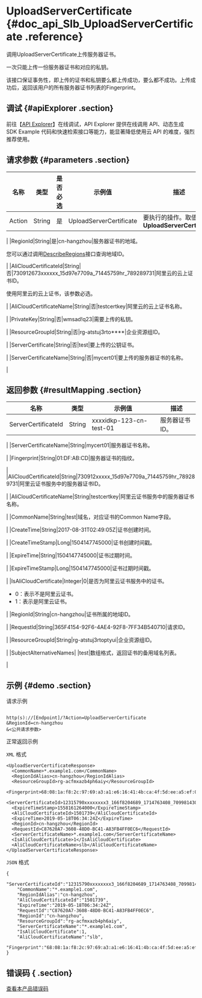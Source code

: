 # UploadServerCertificate {#doc_api_Slb_UploadServerCertificate .reference}

调用UploadServerCertificate上传服务器证书。

一次只能上传一份服务器证书和对应的私钥。

该接口保证事务性，即上传的证书和私钥要么都上传成功，要么都不成功。上传成功后，返回该用户的所有服务器证书列表的Fingerprint。

## 调试 {#apiExplorer .section}

前往【[API Explorer](https://api.aliyun.com/#product=Slb&api=UploadServerCertificate)】在线调试，API Explorer 提供在线调用 API、动态生成 SDK Example 代码和快速检索接口等能力，能显著降低使用云 API 的难度，强烈推荐使用。

## 请求参数 {#parameters .section}

|名称|类型|是否必选|示例值|描述|
|--|--|----|---|--|
|Action|String|是|UploadServerCertificate|要执行的操作。取值：**UploadServerCertificate**

 |
|RegionId|String|是|cn-hangzhou|服务器证书的地域。

 您可以通过调用[DescribeRegions](~~27584~~)接口查询地域ID。

 |
|AliCloudCertificateId|String|否|730912673xxxxxx\_15d97e7709a\_71445759hr\_789289731|阿里云的云上证书ID。

 使用阿里云的云上证书，该参数必选。

 |
|AliCloudCertificateName|String|否|testcertkey|阿里云的云上证书名称。

 |
|PrivateKey|String|否|wmsad!q23|需要上传的私钥。

 |
|ResourceGroupId|String|否|rg-atstuj3rto\*\*\*\*|企业资源组ID。

 |
|ServerCertificate|String|否|test|要上传的公钥证书。

 |
|ServerCertificateName|String|否|mycert01|要上传的服务器证书的名称。

 |

## 返回参数 {#resultMapping .section}

|名称|类型|示例值|描述|
|--|--|---|--|
|ServerCertificateId|String|xxxxidkp-123-cn-test-01|服务器证书ID。

 |
|ServerCertificateName|String|mycert01|服务器证书名称。

 |
|Fingerprint|String|01:DF:AB:CD|服务器证书的指纹。

 |
|AliCloudCertificateId|String|730912xxxxx\_15d97e7709a\_71445759hr\_789289731|阿里云证书服务中的服务器证书ID。

 |
|AliCloudCertificateName|String|testcertkey|阿里云证书服务中的服务器证书名称。

 |
|CommonName|String|test|域名，对应证书的Common Name字段。

 |
|CreateTime|String|2017-08-31T02:49:05Z|证书创建时间。

 |
|CreateTimeStamp|Long|1504147745000|证书创建时间戳。

 |
|ExpireTime|String|1504147745000|证书过期时间。

 |
|ExpireTimeStamp|Long|1504147745000|证书过期时间戳。

 |
|IsAliCloudCertificate|Integer|0|是否为阿里云证书服务中的证书。

 -   0：表示不是阿里云证书。
-   1：表示是阿里云证书。

 |
|RegionId|String|cn-hangzhou|证书所属的地域ID。

 |
|RequestId|String|365F4154-92F6-4AE4-92F8-7FF34B540710|请求ID。

 |
|ResourceGroupId|String|rg-atstuj3rtoptyui|企业资源组ID。

 |
|SubjectAlternativeNames| |test|数组格式，返回证书的备用域名列表。

 |

## 示例 {#demo .section}

请求示例

``` {#request_demo}

http(s)://[Endpoint]/?Action=UploadServerCertificate
&RegionId=cn-hangzhou
&<公共请求参数>

```

正常返回示例

`XML` 格式

``` {#xml_return_success_demo}
<UploadServerCertificateResponse>
  <CommonName>*.example1.com</CommonName>
  <RegionIdAlias>cn-hangzhou</RegionIdAlias>
  <ResourceGroupId>rg-acfmxazb4ph6aiy</ResourceGroupId>
  <Fingerprint>68:08:1a:f8:2c:97:69:a3:a1:e6:16:41:4b:ca:4f:5d:ee:a5:ef:0d</Fingerprint>
  <ServerCertificateId>12315790xxxxxxxx3_166f8204689_1714763408_709981430</ServerCertificateId>
  <ExpireTimeStamp>1558161264000</ExpireTimeStamp>
  <AliCloudCertificateId>1501739</AliCloudCertificateId>
  <ExpireTime>2019-05-18T06:34:24Z</ExpireTime>
  <RegionId>cn-hangzhou</RegionId>
  <RequestId>C87620A7-3608-48D0-BC41-A83FB4FF0EC6</RequestId>
  <ServerCertificateName>*.example1.com</ServerCertificateName>
  <IsAliCloudCertificate>1</IsAliCloudCertificate>
  <AliCloudCertificateName>slb</AliCloudCertificateName>
</UploadServerCertificateResponse>

```

`JSON` 格式

``` {#json_return_success_demo}
{
	"ServerCertificateId":"12315790xxxxxxxx3_166f8204689_1714763408_70998143",
	"CommonName":"*.example1.com",
	"RegionIdAlias":"cn-hangzhou",
	"AliCloudCertificateId":"1501739",
	"ExpireTime":"2019-05-18T06:34:24Z",
	"RequestId":"C87620A7-3608-48D0-BC41-A83FB4FF0EC6",
	"RegionId":"cn-hangzhou",
	"ResourceGroupId":"rg-acfmxazb4ph6aiy",
	"ServerCertificateName":"*.example1.com",
	"IsAliCloudCertificate":1,
	"AliCloudCertificateName":"slb",
	"Fingerprint":"68:08:1a:f8:2c:97:69:a3:a1:e6:16:41:4b:ca:4f:5d:ee:a5:ef:0d"
}
```

## 错误码 { .section}

[查看本产品错误码](https://error-center.aliyun.com/status/product/Slb)

